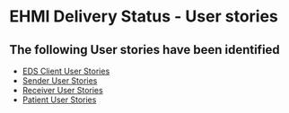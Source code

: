 # EHMI Delivery Status - User stories

## The following User stories have been identified

- [EDS Client User Stories](component.md)
- [Sender User Stories](sender.md)
- [Receiver User Stories](receiver.md)
- [Patient User Stories](patient.md)

